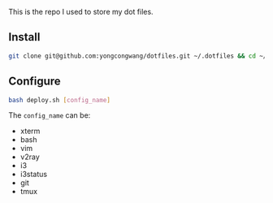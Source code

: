 This is the repo I used to store my dot files.

## Install
```Bash
git clone git@github.com:yongcongwang/dotfiles.git ~/.dotfiles && cd ~/.dotfiles
```

## Configure

```Bash
bash deploy.sh [config_name]
```

The `config_name` can be:

- xterm
- bash
- vim
- v2ray
- i3
- i3status
- git
- tmux
